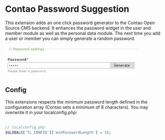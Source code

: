 # Contao Password Suggestion

This extension adds an one click password generator to the Contao Open Source CMS backend. It enhances the password widget in the user and member module as well as the personal data module. The next time you add a user or member you can simply generate a random password.

![Short demo of the Contao Password Suggestion](demo.gif)

## Config ##
This extensions respects the minimum password length defined in the configuration array (Contao sets a minimum of 8 characters). You may overwrite it in your localconfig.php:

```php

// localconfig.php
$GLOBALS['TL_CONFIG']['minPasswordLength'] = 16;

```
